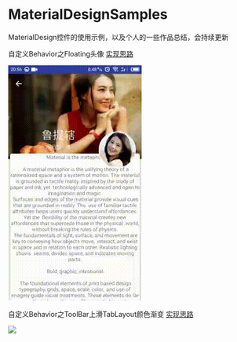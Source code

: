 # MaterialDesignSamples

MaterialDesign控件的使用示例，以及个人的一些作品总结，会持续更新


自定义Behavior之Floating头像 [实现思路](http://blog.csdn.net/lj402159806/article/details/55106366)

![](image/behavior1.gif)


自定义Behavior之ToolBar上滑TabLayout颜色渐变 [实现思路](http://blog.csdn.net/lj402159806/article/details/55212686)

![](image/behavior2.gif)
